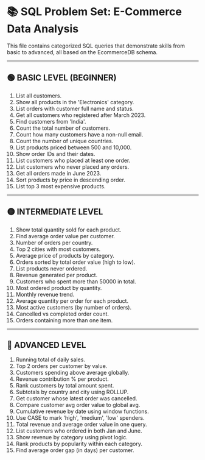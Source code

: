
# 📚 SQL Problem Set: E-Commerce Data Analysis

This file contains categorized SQL queries that demonstrate skills from basic to advanced, all based on the EcommerceDB schema.

---

## 🟢 BASIC LEVEL (BEGINNER)

1. List all customers.
2. Show all products in the 'Electronics' category.
3. List orders with customer full name and status.
4. Get all customers who registered after March 2023.
5. Find customers from 'India'.
6. Count the total number of customers.
7. Count how many customers have a non-null email.
8. Count the number of unique countries.
9. List products priced between 500 and 10,000.
10. Show order IDs and their dates.
11. List customers who placed at least one order.
12. List customers who never placed any orders.
13. Get all orders made in June 2023.
14. Sort products by price in descending order.
15. List top 3 most expensive products.

---

## 🟡 INTERMEDIATE LEVEL

1. Show total quantity sold for each product.
2. Find average order value per customer.
3. Number of orders per country.
4. Top 2 cities with most customers.
5. Average price of products by category.
6. Orders sorted by total order value (high to low).
7. List products never ordered.
8. Revenue generated per product.
9. Customers who spent more than 50000 in total.
10. Most ordered product by quantity.
11. Monthly revenue trend.
12. Average quantity per order for each product.
13. Most active customers (by number of orders).
14. Cancelled vs completed order count.
15. Orders containing more than one item.

---

## 🔴 ADVANCED LEVEL

1. Running total of daily sales.
2. Top 2 orders per customer by value.
3. Customers spending above average globally.
4. Revenue contribution % per product.
5. Rank customers by total amount spent.
6. Subtotals by country and city using ROLLUP.
7. Get customer whose latest order was cancelled.
8. Compare customer avg order value to global avg.
9. Cumulative revenue by date using window functions.
10. Use CASE to mark 'high', 'medium', 'low' spenders.
11. Total revenue and average order value in one query.
12. List customers who ordered in both Jan and June.
13. Show revenue by category using pivot logic.
14. Rank products by popularity within each category.
15. Find average order gap (in days) per customer.
